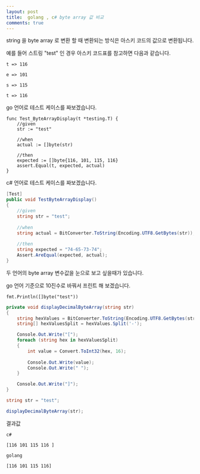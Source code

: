 ```yaml
---
layout: post
title:  golang , c# byte array 값 비교 
comments: true
---
```


string 을 byte array 로 변환 할 때 변환되는 방식은 아스키 코드의 값으로 변환됩니다.

예를 들어 스트링 "test" 인 경우 아스키 코드표를 참고하면 다음과 같습니다.  

```
t => 116

e => 101

s => 115

t => 116
```

go 언어로 테스트 케이스를 짜보겠습니다.

```golang
func Test_ByteArrayDisplay(t *testing.T) {
	//given
	str := "test"

	//when
	actual := []byte(str)

	//then
	expected := []byte{116, 101, 115, 116}
	assert.Equal(t, expected, actual)
}
```
 
c# 언어로 테스트 케이스를 짜보겠습니다.
 
```csharp
[Test]
public void TestByteArrayDisplay()
{
    //given
    string str = "test";
    
    //when
    string actual = BitConverter.ToString(Encoding.UTF8.GetBytes(str));
    
    //then
    string expected = "74-65-73-74";
    Assert.AreEqual(expected, actual);
}
```
 
두 언어의 byte array 변수값을 눈으로 보고 싶을때가 있습니다. 

go 언어 기준으로 10진수로 바꿔서 프린트 해 보겠습니다.

```golang
fmt.Println([]byte("test"))
```

```csharp
private void displayDecimalByteArray(string str)
{
    string hexValues = BitConverter.ToString(Encoding.UTF8.GetBytes(str));
    string[] hexValuesSplit = hexValues.Split('-');

    Console.Out.Write("[");
    foreach (string hex in hexValuesSplit)
    {
        int value = Convert.ToInt32(hex, 16);
    
        Console.Out.Write(value);
        Console.Out.Write(" ");
    }

    Console.Out.Write("]");
}

string str = "test";

displayDecimalByteArray(str);        
```

결과값 
```
c#

[116 101 115 116 ]

golang

[116 101 115 116]
```
